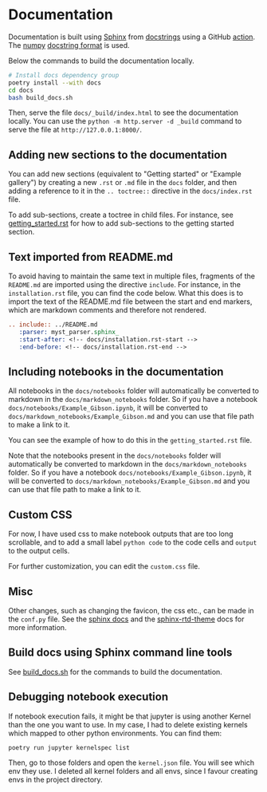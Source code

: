 # Documentation

Documentation is built using [Sphinx](http://www.sphinx-doc.org/) from [docstrings](https://www.python.org/dev/peps/pep-0257/)
using a GitHub [action](https://github.com/pydna-group/pydna/actions/workflows/publish-docs.yml).
The [numpy](www.numpy.org) [docstring format](https://numpy.org/doc/stable/dev/howto-docs.html#docstring-intro) is used.

Below the commands to build the documentation locally.

```bash
# Install docs dependency group
poetry install --with docs
cd docs
bash build_docs.sh
```

Then, serve the file `docs/_build/index.html` to see the documentation locally. You can use the `python -m http.server -d _build` command to serve the file at `http://127.0.0.1:8000/`.

## Adding new sections to the documentation

You can add new sections (equivalent to "Getting started" or "Example gallery") by creating a new `.rst` or `.md` file in the `docs` folder, and then adding a reference to it in the `.. toctree::` directive in the `docs/index.rst` file.

To add sub-sections, create a toctree in child files. For instance, see [getting_started.rst](getting_started.rst) for how to add sub-sections to the getting started section.

## Text imported from README.md

To avoid having to maintain the same text in multiple files, fragments of the `README.md` are imported using the directive
`include`. For instance, in the `installation.rst` file, you can find the code below. What this does is to import the text of the README.md file between the start and end markers, which are markdown comments and therefore not rendered.

```rst
.. include:: ../README.md
   :parser: myst_parser.sphinx_
   :start-after: <!-- docs/installation.rst-start -->
   :end-before: <!-- docs/installation.rst-end -->
```

## Including notebooks in the documentation

All notebooks in the `docs/notebooks` folder will automatically be converted to markdown in the `docs/markdown_notebooks` folder. So if you have a notebook `docs/notebooks/Example_Gibson.ipynb`, it will be converted to `docs/markdown_notebooks/Example_Gibson.md` and you can use that file path to make a link to it.

You can see the example of how to do this in the `getting_started.rst` file.



Note that the notebooks present in the `docs/notebooks` folder will automatically be converted to markdown in the `docs/markdown_notebooks` folder. So if you have a notebook `docs/notebooks/Example_Gibson.ipynb`, it will be converted to `docs/markdown_notebooks/Example_Gibson.md` and you can use that file path to make a link to it.

## Custom CSS

For now, I have used css to make notebook outputs that are too long scrollable, and to add a small label `python code` to the code cells and `output` to the output cells.

For further customization, you can edit the `custom.css` file.

## Misc

Other changes, such as changing the favicon, the css etc., can be made in the `conf.py` file. See the [sphinx docs](https://www.sphinx-doc.org/en/master/usage/configuration.html) and the [sphinx-rtd-theme](https://sphinx-rtd-theme.readthedocs.io/en/stable/configuring.html) docs for more information.

## Build docs using Sphinx command line tools

See [build_docs.sh](build_docs.sh) for the commands to build the documentation.

## Debugging notebook execution

If notebook execution fails, it might be that jupyter is using another Kernel than the one you want to use. In my case, I had to delete existing kernels which mapped to other python environments. You can find them:

```
poetry run jupyter kernelspec list
```

Then, go to those folders and open the `kernel.json` file. You will see which env they use. I deleted all kernel folders and all envs, since I favour creating envs in the project directory.
